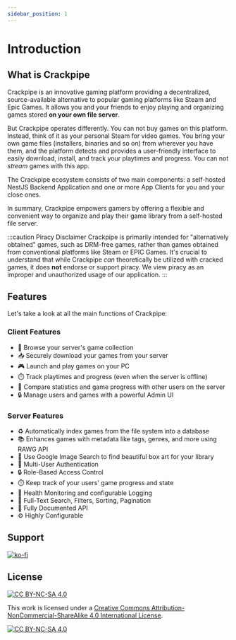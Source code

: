 ```yaml
---
sidebar_position: 1
---
```


# Introduction

## What is Crackpipe

Crackpipe is an innovative gaming platform providing a decentralized, source-available alternative to popular gaming platforms like Steam and Epic Games. It allows you and your friends to enjoy playing and organizing games stored **on your own file server**.

But Crackpipe operates differently. You can not buy games on this platform. Instead, think of it as your personal Steam for video games. You bring your own game files (installers, binaries and so on) from wherever you have them, and the platform detects and provides a user-friendly interface to easily download, install, and track your playtimes and progress. You can not _stream_ games with this app.

The Crackpipe ecosystem consists of two main components: a self-hosted NestJS Backend Application and one or more App Clients for you and your close ones.

In summary, Crackpipe empowers gamers by offering a flexible and convenient way to organize and play their game library from a self-hosted file server.

:::caution Piracy Disclaimer
Crackpipe is primarily intended for "alternatively obtained" games, such as DRM-free games, rather than games obtained from conventional platforms like Steam or EPIC Games. It's crucial to understand that while Crackpipe _can_ theoretically be utilized with cracked games, it does **not** endorse or support piracy. We view piracy as an improper and unauthorized usage of our application.
:::

## Features

Let's take a look at all the main functions of Crackpipe:

### Client Features

- 🔎 Browse your server's game collection
- 📥 Securely download your games from your server
- 🎮 Launch and play games on your PC
- ⏱️ Track playtimes and progress (even when the server is offline)
- 👥 Compare statistics and game progress with other users on the server
- 🔒 Manage users and games with a powerful Admin UI

### Server Features

- ♻️ Automatically index games from the file system into a database
- 📚 Enhances games with metadata like tags, genres, and more using RAWG API
- 📸 Use Google Image Search to find beautiful box art for your library
- 👥 Multi-User Authentication
- 🔒 Role-Based Access Control
- ⏱️ Keep track of your users' game progress and state
- 🚨 Health Monitoring and configurable Logging
- 🔎 Full-Text Search, Filters, Sorting, Pagination
- 🔌 Fully Documented API
- ⚙️ Highly Configurable

## Support

[![ko-fi](https://ko-fi.com/img/githubbutton_sm.svg)](https://ko-fi.com/R6R76Q6KD)

## License

[![CC BY-NC-SA 4.0][cc-by-nc-sa-shield]][cc-by-nc-sa]

This work is licensed under a
[Creative Commons Attribution-NonCommercial-ShareAlike 4.0 International License][cc-by-nc-sa].

[![CC BY-NC-SA 4.0][cc-by-nc-sa-image]][cc-by-nc-sa]

[cc-by-nc-sa]: http://creativecommons.org/licenses/by-nc-sa/4.0/
[cc-by-nc-sa-image]: https://licensebuttons.net/l/by-nc-sa/4.0/88x31.png
[cc-by-nc-sa-shield]: https://img.shields.io/badge/License-CC%20BY--NC--SA%204.0-lightgrey.svg
